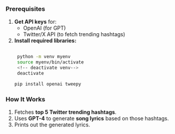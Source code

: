 ### **Prerequisites**  
1. **Get API keys** for:  
   - OpenAI (for GPT)  
   - Twitter/X API (to fetch trending hashtags)  
2. **Install required libraries:**  
   ```bash

    python -m venv myenv
    source myenv/bin/activate
    <!-- deactivate venv-->
    deactivate

   pip install openai tweepy
   ```  

### **How It Works**
1. Fetches **top 5 Twitter trending hashtags**.
2. Uses **GPT-4** to generate **song lyrics** based on those hashtags.
3. Prints out the generated lyrics.